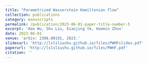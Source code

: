 ```yaml
---
title: "Parametrized Wasserstein Hamiltonian flow"
collection: publications
category: manuscripts
permalink: /publication/2023-06-01-paper-title-number-5
excerpt: 'Hao Wu, Shu Liu, Xiaojing Ye, Haomin Zhou'
date: 2023-06-01
venue: 'arXiv: 2306.00191, 2023.'
slidesurl: 'http://lslsliushu.github.io/files/PWHFslides.pdf'
paperurl: 'http://lslsliushu.github.io/files/PWHF.pdf'
citation: ''
---
```


